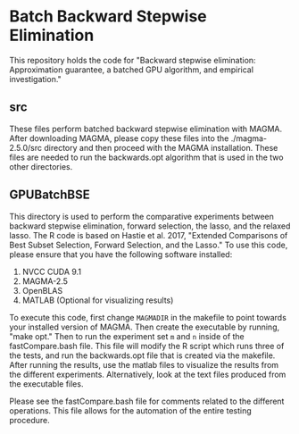 # Batch Backward Stepwise Elimination

This repository holds the code for "Backward stepwise elimination: Approximation guarantee, a batched GPU algorithm, and empirical investigation."

## src
These files perform batched backward stepwise elimination with MAGMA. After downloading MAGMA, please copy these files into the ./magma-2.5.0/src directory and then proceed with the MAGMA installation. These files
are needed to run the backwards.opt algorithm that is used in the two other directories.

## GPUBatchBSE

This directory is used to perform the comparative experiments between backward stepwise elimination, forward selection, the lasso, and the relaxed lasso. The R code is based on Hastie et al. 2017, "Extended Comparisons of Best Subset Selection, Forward Selection, and the Lasso." 
To use this code, please ensure that you have the following software installed:

1. NVCC CUDA 9.1
2. MAGMA-2.5 
3. OpenBLAS
4. MATLAB (Optional for visualizing results)

To execute this code, first change `MAGMADIR` in the makefile to point towards your installed version of MAGMA. Then create the executable by running, "make opt." Then to run the experiment set `m` and `n` inside of the fastCompare.bash file. This file will modify the R script which runs three of the tests, and run the backwards.opt file that is created
via the makefile. After running the results, use the matlab files to visualize the results from the different experiments. Alternatively, look at the text files produced from the executable files.

Please see the fastCompare.bash file for comments related to the different operations. This file allows for the automation of the entire testing procedure.

